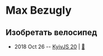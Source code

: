 # Max Bezugly

## Изобретать велосипед
- 2018 Oct 26 -- [KyivJS 20](https://www.youtube.com/watch?v=IMbK2CiYtxo)  | [:notebook:](https://docs.google.com/presentation/d/1-QccDwhZhHi-i-TPkgxGltM906Hx63-0vVTBWBP-_Iw/edit)  
